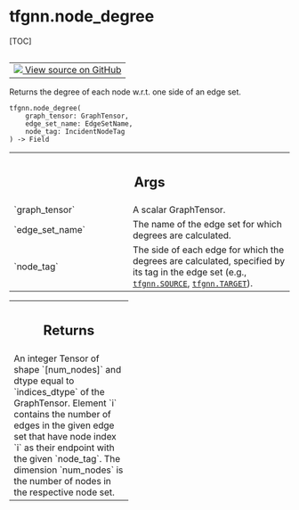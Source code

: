 # tfgnn.node_degree

[TOC]

<!-- Insert buttons and diff -->

<table class="tfo-notebook-buttons tfo-api nocontent" align="left">
<td>
  <a target="_blank" href="https://github.com/tensorflow/gnn/tree/master/tensorflow_gnn/graph/graph_tensor_ops.py#L620-L647">
    <img src="https://www.tensorflow.org/images/GitHub-Mark-32px.png" />
    View source on GitHub
  </a>
</td>
</table>

Returns the degree of each node w.r.t. one side of an edge set.

<pre class="devsite-click-to-copy prettyprint lang-py tfo-signature-link">
<code>tfgnn.node_degree(
    graph_tensor: GraphTensor,
    edge_set_name: EdgeSetName,
    node_tag: IncidentNodeTag
) -> Field
</code></pre>

<!-- Placeholder for "Used in" -->

<!-- Tabular view -->
 <table class="responsive fixed orange">
<colgroup><col width="214px"><col></colgroup>
<tr><th colspan="2"><h2 class="add-link">Args</h2></th></tr>

<tr>
<td>
`graph_tensor`<a id="graph_tensor"></a>
</td>
<td>
A scalar GraphTensor.
</td>
</tr><tr>
<td>
`edge_set_name`<a id="edge_set_name"></a>
</td>
<td>
The name of the edge set for which degrees are calculated.
</td>
</tr><tr>
<td>
`node_tag`<a id="node_tag"></a>
</td>
<td>
The side of each edge for which the degrees are calculated,
specified by its tag in the edge set (e.g., <a href="../tfgnn.md#SOURCE"><code>tfgnn.SOURCE</code></a>,
<a href="../tfgnn.md#TARGET"><code>tfgnn.TARGET</code></a>).
</td>
</tr>
</table>

<!-- Tabular view -->
 <table class="responsive fixed orange">
<colgroup><col width="214px"><col></colgroup>
<tr><th colspan="2"><h2 class="add-link">Returns</h2></th></tr>
<tr class="alt">
<td colspan="2">
An integer Tensor of shape `[num_nodes]` and dtype equal to `indices_dtype`
of the GraphTensor. Element `i` contains the number of edges in the given
edge set that have node index `i` as their endpoint with the given
`node_tag`. The dimension `num_nodes` is the number of nodes in the
respective node set.
</td>
</tr>

</table>
